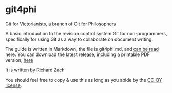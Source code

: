 git4phi
=======

Git for Victorianists, a branch of Git for Philosophers

A basic introduction to the revision control system Git for non-programmers, specifically for using Git as a way to collaborate on document writing.

The guide is written in Markdown, the file is git4phi.md, and [can be read here](https://github.com/rzach/git4phi/blob/main/git4phi.md). You can download the latest release, including a printable PDF version, [here](https://github.com/rzach/git4phi/releases)

It is written by [Richard Zach](http://richardzach.org)

You should feel free to copy & use this as long as you abide by the [CC-BY license](LICENSE.md).

